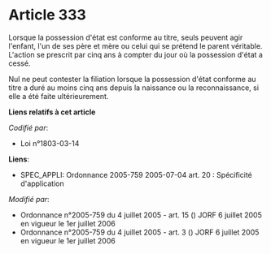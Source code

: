 # Article 333

Lorsque la possession d'état est conforme au titre, seuls peuvent agir l'enfant, l'un de ses père et mère ou celui qui se
prétend le parent véritable. L'action se prescrit par cinq ans à compter du jour où la possession d'état a cessé.

Nul ne peut contester la filiation lorsque la possession d'état conforme au titre a duré au moins cinq ans depuis la
naissance ou la reconnaissance, si elle a été faite ultérieurement.

**Liens relatifs à cet article**

_Codifié par_:

  - Loi n°1803-03-14

**Liens**:

  - SPEC_APPLI: Ordonnance 2005-759 2005-07-04 art. 20 : Spécificité d'application

_Modifié par_:

  - Ordonnance n°2005-759 du 4 juillet 2005 - art. 15 () JORF 6 juillet 2005 en vigueur le 1er juillet 2006
  - Ordonnance n°2005-759 du 4 juillet 2005 - art. 3 () JORF 6 juillet 2005 en vigueur le 1er juillet 2006
